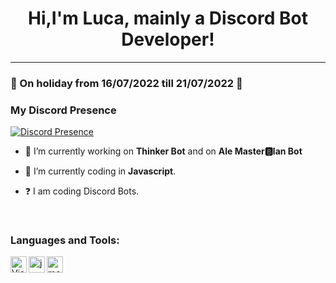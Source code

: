 # <div align="center">Hi,I'm Luca, mainly a Discord Bot Developer!</div>  
  
***

### 🌊 On holiday from 16/07/2022 till 21/07/2022 🌊

### My Discord Presence

[![Discord Presence](https://lanyard.cnrad.dev/api/554389950083235840)](https://discord.com/users/554389950083235840)

- 🔭 I’m currently working on **Thinker Bot** and on **Ale Master🅱lan Bot**
  

- 🌱 I’m currently coding in **Javascript**.
  

- ❓  I am  coding Discord Bots.
  
<br/>
  
### Languages and Tools:

<img align="left" alt="Visual Studio Code" width="26px" src="https://i.imgur.com/LwSdAlE.png" />
<img align="left" alt="js" width="26px" src="https://i.imgur.com/3u1wzwE.png" />
<img align="left" alt="mongodb" width="26px" src="https://imgur.com/xN5cFRr.png" /> 
